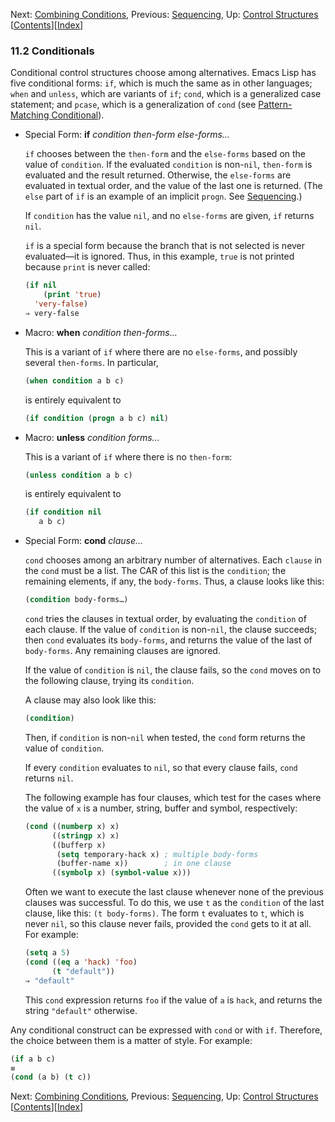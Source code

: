

Next: [Combining Conditions](Combining-Conditions.html), Previous: [Sequencing](Sequencing.html), Up: [Control Structures](Control-Structures.html)   \[[Contents](index.html#SEC_Contents "Table of contents")]\[[Index](Index.html "Index")]

### 11.2 Conditionals

Conditional control structures choose among alternatives. Emacs Lisp has five conditional forms: `if`, which is much the same as in other languages; `when` and `unless`, which are variants of `if`; `cond`, which is a generalized case statement; and `pcase`, which is a generalization of `cond` (see [Pattern-Matching Conditional](Pattern_002dMatching-Conditional.html)).

*   Special Form: **if** *condition then-form else-forms…*

    `if` chooses between the `then-form` and the `else-forms` based on the value of `condition`. If the evaluated `condition` is non-`nil`, `then-form` is evaluated and the result returned. Otherwise, the `else-forms` are evaluated in textual order, and the value of the last one is returned. (The `else` part of `if` is an example of an implicit `progn`. See [Sequencing](Sequencing.html).)

    If `condition` has the value `nil`, and no `else-forms` are given, `if` returns `nil`.

    `if` is a special form because the branch that is not selected is never evaluated—it is ignored. Thus, in this example, `true` is not printed because `print` is never called:

    ```lisp
    (if nil
        (print 'true)
      'very-false)
    ⇒ very-false
    ```

<!---->

*   Macro: **when** *condition then-forms…*

    This is a variant of `if` where there are no `else-forms`, and possibly several `then-forms`. In particular,

    ```lisp
    (when condition a b c)
    ```

    is entirely equivalent to

    ```lisp
    (if condition (progn a b c) nil)
    ```

<!---->

*   Macro: **unless** *condition forms…*

    This is a variant of `if` where there is no `then-form`:

    ```lisp
    (unless condition a b c)
    ```

    is entirely equivalent to

    ```lisp
    (if condition nil
       a b c)
    ```

<!---->

*   Special Form: **cond** *clause…*

    `cond` chooses among an arbitrary number of alternatives. Each `clause` in the `cond` must be a list. The CAR of this list is the `condition`; the remaining elements, if any, the `body-forms`. Thus, a clause looks like this:

    ```lisp
    (condition body-forms…)
    ```

    `cond` tries the clauses in textual order, by evaluating the `condition` of each clause. If the value of `condition` is non-`nil`, the clause succeeds; then `cond` evaluates its `body-forms`, and returns the value of the last of `body-forms`. Any remaining clauses are ignored.

    If the value of `condition` is `nil`, the clause fails, so the `cond` moves on to the following clause, trying its `condition`.

    A clause may also look like this:

    ```lisp
    (condition)
    ```

    Then, if `condition` is non-`nil` when tested, the `cond` form returns the value of `condition`.

    If every `condition` evaluates to `nil`, so that every clause fails, `cond` returns `nil`.

    The following example has four clauses, which test for the cases where the value of `x` is a number, string, buffer and symbol, respectively:

    ```lisp
    (cond ((numberp x) x)
          ((stringp x) x)
          ((bufferp x)
           (setq temporary-hack x) ; multiple body-forms
           (buffer-name x))        ; in one clause
          ((symbolp x) (symbol-value x)))
    ```

    Often we want to execute the last clause whenever none of the previous clauses was successful. To do this, we use `t` as the `condition` of the last clause, like this: `(t body-forms)`. The form `t` evaluates to `t`, which is never `nil`, so this clause never fails, provided the `cond` gets to it at all. For example:

    ```lisp
    (setq a 5)
    (cond ((eq a 'hack) 'foo)
          (t "default"))
    ⇒ "default"
    ```

    This `cond` expression returns `foo` if the value of `a` is `hack`, and returns the string `"default"` otherwise.

Any conditional construct can be expressed with `cond` or with `if`. Therefore, the choice between them is a matter of style. For example:

```lisp
(if a b c)
≡
(cond (a b) (t c))
```

Next: [Combining Conditions](Combining-Conditions.html), Previous: [Sequencing](Sequencing.html), Up: [Control Structures](Control-Structures.html)   \[[Contents](index.html#SEC_Contents "Table of contents")]\[[Index](Index.html "Index")]
